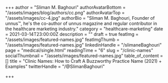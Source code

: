 +++
author = "Sliman M. Baghouri"
authorAvatarBottom = "/assets/images/blog/authors/cc.png"
authorAvatarTop = "/assets/images/cc-4.jpg"
authorBio = "Sliman M. Baghouri, Founder of unnus™, he's the co-author of unnus magazine and regular contributor in the healthcare marketing industry."
category = "healthcare-marketing"
date = 2021-03-14T23:00:00Z
description = ""
draft = true
featImg = "/assets/images/featured-names.jpg"
featImgThumb = "/assets/images/featured-names.jpg"
linkedinHandle = "/slimaneBaghouri"
page = "medical/single.html"
readingTime = "6"
slug = "/clinic-names"
socialThumbnail = "/assets/images/featured-names.jpg"
table_of_content = []
title = "Clinic Names: How to Craft A Buzzworthy Practice Name (2021) + Examples"
twitterHandle = "/@SlimanBaghouri"

+++
